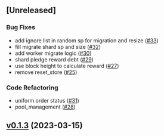 <a name="unreleased"></a>
## [Unreleased]

### Bug Fixes
- add ignore list in random sp for migration and resize ([#33](https://github.com/SAONetwork/sao-consensus/issues/33))
- fill migrate shard sp and size ([#32](https://github.com/SAONetwork/sao-consensus/issues/32))
- add worker migrate logic ([#30](https://github.com/SAONetwork/sao-consensus/issues/30))
- shard pledge reward debt ([#29](https://github.com/SAONetwork/sao-consensus/issues/29))
- use block height to calculate reward ([#27](https://github.com/SAONetwork/sao-consensus/issues/27))
- remove reset_store ([#25](https://github.com/SAONetwork/sao-consensus/issues/25))

### Code Refactoring
- uniform order status ([#31](https://github.com/SAONetwork/sao-consensus/issues/31))
- pool_management ([#28](https://github.com/SAONetwork/sao-consensus/issues/28))


<a name="v0.1.3"></a>
## [v0.1.3](https://github.com/SAONetwork/sao-consensus/compare/v0.1.2...v0.1.3) (2023-03-15)

